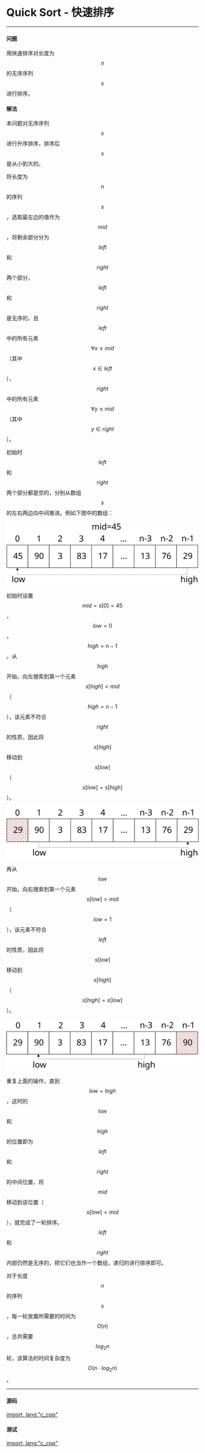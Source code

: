 # Quick Sort - 快速排序

--------

#### 问题

用快速排序对长度为$$ n $$的无序序列$$ s $$进行排序。

#### 解法

本问题对无序序列$$ s $$进行升序排序，排序后$$ s $$是从小到大的。

将长度为$$ n $$的序列$$ s $$，选取最左边的值作为$$ mid $$，将剩余部分分为$$ left $$和$$ right $$两个部分，$$ left $$和$$ right $$是无序的，且$$ left $$中的所有元素$$ \forall x \le mid $$（其中$$ x \in left $$），$$ right $$中的所有元素$$ \forall y \le mid $$（其中$$ y \in right $$）。

初始时$$ left $$和$$ right $$两个部分都是空的，分别从数组$$ s $$的左右两边向中间推进。例如下图中的数组：

![QuickSort1.svg](../res/QuickSort1.svg)

初始时设置$$ mid = s[0] = 45 $$，$$ low = 0 $$，$$ high = n-1 $$。从$$ high $$开始，向左搜索到第一个元素$$ s[high] \lt mid $$（$$ high = n-1 $$），该元素不符合$$ right $$的性质，因此将$$ s[high] $$移动到$$ s[low] $$（$$ s[low] = s[high] $$）。

![QuickSort2.svg](../res/QuickSort2.svg)

再从$$ low $$开始，向右搜索到第一个元素$$ s[low] \gt mid $$（$$ low = 1 $$），该元素不符合$$ left $$的性质，因此将$$ s[low] $$移动到$$ s[high] $$（$$ s[high] = s[low] $$）。

![QuickSort3.svg](../res/QuickSort3.svg)

重复上面的操作，直到$$ low = high $$，这时的$$ low $$和$$ high $$的位置即为$$ left $$和$$ right $$的中间位置，将$$ mid $$移动到该位置（$$ s[low] = mid $$），就完成了一轮排序。$$ left $$和$$ right $$内部仍然是无序的，把它们也当作一个数组，递归的进行排序即可。

对于长度$$ n $$的序列$$ s $$，每一轮放置所需要的时间为$$ O(n) $$，总共需要$$ log_{2} n $$轮，该算法的时间复杂度为$$ O(n \cdot log_{2}n) $$。

--------

#### 源码

[import, lang:"c_cpp"](../../../src/Sort/QuickSort.hpp)

#### 测试

[import, lang:"c_cpp"](../../../src/Sort/QuickSort.cpp)
